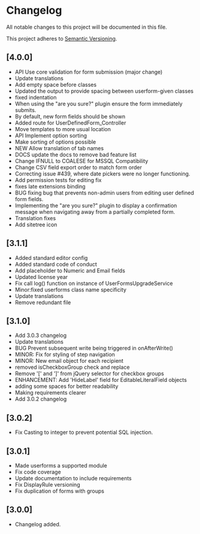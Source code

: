 # Changelog

All notable changes to this project will be documented in this file.

This project adheres to [Semantic Versioning](http://semver.org/).

## [4.0.0]

* API Use core validation for form submission (major change)
* Update translations
* Add empty space before classes
* Updated the output to provide spacing between userform-given classes
* fixed indentation
* When using the "are you sure?" plugin ensure the form immediately submits.
* By default, new form fields should be shown
* Added route for UserDefinedForm_Controller
* Move templates to more usual location
* API Implement option sorting
* Make sorting of options possible
* NEW Allow translation of tab names
* DOCS update the docs to remove bad feature list
* Change IFNULL to COALESE for MSSQL Compatibility
* Change CSV field export order to match form order
* Correcting issue #439, where date pickers were no longer functioning.
* Add permission tests for editing fix
* fixes late extensions binding
* BUG fixing bug that prevents non-admin users from editing user defined form fields.
* Implementing the "are you sure?" plugin to display a confirmation message when navigating away from a partially completed form.
* Translation fixes
* Add sitetree icon

## [3.1.1]

* Added standard editor config
* Added standard code of conduct
* Add placeholder to Numeric and Email fields
* Updated license year
* Fix call log() function on instance of UserFormsUpgradeService
* Minor:fixed userforms class name specificity
* Update translations
* Remove redundant file

## [3.1.0]

* Add 3.0.3 changelog
* Update translations
* BUG Prevent subsequent write being triggered in onAfterWrite()
* MINOR: Fix for styling of step navigation
* MINOR: New email object for each recipient
* removed isCheckboxGroup check and replace
* Remove '[' and ']' from jQuery selector for checkbox groups
* ENHANCEMENT: Add 'HideLabel' field for EditableLiteralField objects
* adding some spaces for better readability
* Making requirements clearer
* Add 3.0.2 changelog

## [3.0.2]

 * Fix Casting to integer to prevent potential SQL injection.

## [3.0.1]

* Made userforms a supported module
* Fix code coverage
* Update documentation to include requirements
* Fix DisplayRule versioning
* Fix duplication of forms with groups

## [3.0.0]

* Changelog added.
